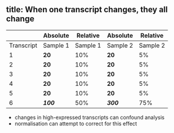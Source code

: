 title: When one transcript changes, they all change
---

|            	| Absolute 	| Relative 	| Absolute 	| Relative 	|
|------------	|----------	|----------	|----------	|----------	|
| Transcript 	| Sample 1 	| Sample 1 	| Sample 2 	| Sample 2 	|
| 1          	| **20**       	| 10%      	| **20**       	| 5%       	|
| 2          	| **20**       	| 10%      	| **20**       	| 5%       	|
| 3          	| **20**       	| 10%      	| **20**       	| 5%       	|
| 4          	| **20**       	| 10%      	| **20**       	| 5%       	|
| 5          	| **20**       	| 10%      	| **20**       	| 5%       	|
| 6          	| ***100***    	| 50%      	| ***300***      	| 75%      	|

- changes in high-expressed transcripts can confound analysis
- normalisation can attempt to correct for this effect
